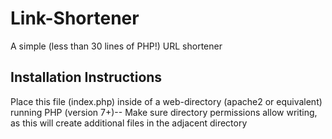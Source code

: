 # Link-Shortener
A simple (less than 30 lines of PHP!) URL shortener
## Installation Instructions
Place this file (index.php) inside of a web-directory (apache2 or equivalent) running PHP (version 7+)--
Make sure directory permissions allow writing, as this will create additional files in the adjacent directory
